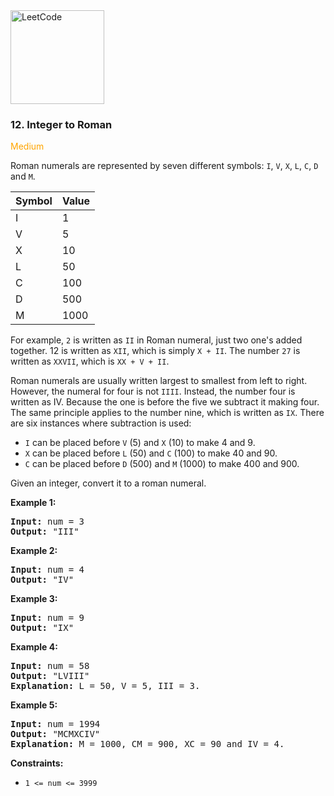 <a href="https://leetcode.com/problems/integer-to-roman/" target="_blank">
    <img src="https://assets.leetcode.com/static_assets/public/webpack_bundles/images/logo-dark.e99485d9b.svg" 
         style="width:150px" alt="LeetCode"/>
</a>

### 12. Integer to Roman

<span style="color:orange">Medium</span>

Roman numerals are represented by seven different symbols:
`I`, `V`, `X`, `L`, `C`, `D` and `M`.

Symbol | Value
-------|------
I   |   1
V   |   5
X   |   10
L   |   50
C   |   100
D   |   500
M   |   1000

For example, `2` is written as `II` in Roman numeral, just two one's added
together. 12 is written as `XII`, which is simply `X + II`. The number `27` is
written as `XXVII`, which is `XX + V + II`.

Roman numerals are usually written largest to smallest from left to right.
However, the numeral for four is not `IIII`. Instead, the number four is written
as IV. Because the one is before the five we subtract it making four. The same
principle applies to the number nine, which is written as `IX`. There are six
instances where subtraction is used:

* `I` can be placed before `V` (5) and `X` (10) to make 4 and 9.
* `X` can be placed before `L` (50) and `C` (100) to make 40 and 90.
* `C` can be placed before `D` (500) and `M` (1000) to make 400 and 900.

Given an integer, convert it to a roman numeral.

__Example 1:__
<pre>
<b>Input:</b> num = 3
<b>Output:</b> "III"
</pre>

__Example 2:__
<pre>
<b>Input:</b> num = 4
<b>Output:</b> "IV"
</pre>

__Example 3:__
<pre>
<b>Input:</b> num = 9
<b>Output:</b> "IX"
</pre>

__Example 4:__
<pre>
<b>Input:</b> num = 58
<b>Output:</b> "LVIII"
<b>Explanation:</b> L = 50, V = 5, III = 3.
</pre>

__Example 5:__
<pre>
<b>Input:</b> num = 1994
<b>Output:</b> "MCMXCIV"
<b>Explanation:</b> M = 1000, CM = 900, XC = 90 and IV = 4.
</pre>

__Constraints:__

* `1 <= num <= 3999`
